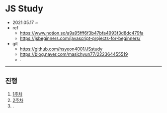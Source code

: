 JS Study
=====
* 2021.05.17 ~
* ref
    * https://www.notion.so/a9a95fff6f3b47bfa4993f3d8dc479fa
    * https://jsbeginners.com/javascript-projects-for-beginners/
* git
    * https://github.com/hsyeon4001/JSstudy
    * https://blog.naver.com/masichyun77/222364455519
    * .
- - -
## 진행
1. [1주차](week01/week_01.md)
2. [2주차](week02/week_02.md)
3. .

